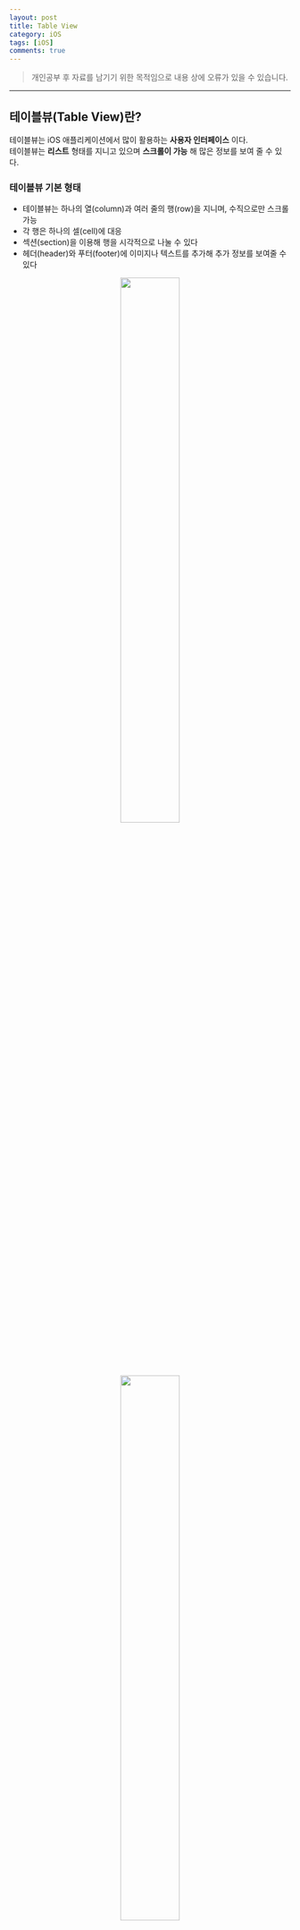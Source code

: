 ```yaml
---
layout: post
title: Table View
category: iOS
tags: [iOS]
comments: true
---
```


> 개인공부 후 자료를 남기기 위한 목적임으로 내용 상에 오류가 있을 수 있습니다.    

<hr>

## 테이블뷰(Table View)란?

테이블뷰는 iOS 애플리케이션에서 많이 활용하는 **사용자 인터페이스** 이다. <br>
테이블뷰는 **리스트** 형태를 지니고 있으며 **스크롤이 가능** 해 많은 정보를 보여 줄 수 있다.



### 테이블뷰 기본 형태

- 테이블뷰는 하나의 열(column)과 여러 줄의 행(row)을 지니며, 수직으로만 스크롤 가능
- 각 행은 하나의 셀(cell)에 대응
- 섹션(section)을 이용해 행을 시각적으로 나눌 수 있다
- 헤더(header)와 푸터(footer)에 이미지나 텍스트를 추가해 추가 정보를 보여줄 수 있다


<center>
<figure>
<img src="/assets/post-img/iOS/25.png" alt="" width="50%">
</figure>
</center>

<center>
<figure>
<img src="/assets/post-img/iOS/26.png" alt="" width="50%">
</figure>
</center>

### 테이블뷰 스타일

테이블뷰는 크게 두 가지 스타일(일반, 그룹)로 나뉜다.

- 일반 테이블뷰(Plain TableView)
  - 더 이상 나뉘지 않는 연속적인 행의 리스트 형태
  - 하나 이상의 섹션을 가질 수 있으며, 각 섹션은 여러 개의 행을 지닐 수 있다
  - 각 섹션은 헤더 혹은 푸터를 옵션으로 지닐 수 있다
  - 색인을 이용한 빠른 탐색을 하거나 옵션을 선택할 때 용이
- 그룹 테이블뷰(Grouped TableView):
  - 섹션을 기준으로 그룹화되어있는 리스트 형태
  - 하나 이상의 섹션을 가질 수 있으며, 각 섹션은 여러 개의 행을 지닐 수 있다
  - 각 섹션은 헤더 혹은 푸터를 옵션으로 지닐 수 있다
  - 정보를 특정 기준에 따라 개념적으로 구분할 때 적합
  - 사용자가 정보를 빠르게 이해하는 데 도움이 된다

<center>
<figure>
<img src="/assets/post-img/iOS/27.png" alt="" width="50%">
</figure>
</center>

<center>
<figure>
<img src="/assets/post-img/iOS/28.png" alt="" width="50%">
</figure>
</center>


### 테이블뷰 생성

테이블뷰를 생성하고 관리하는 좋은 방법은 **스토리보드에서 커스텀 UITableViewController 클래스의 객체를 이용** 하는 것이다(필요에 따라서 소스코드로 테이블뷰를 생성하는 것도 물론 가능하다) 스토리보드에서 테이블뷰의 특성을 지정할 때, 동적 프로토타입(dynamic prototypes) 혹은 정적 셀(static cells) 중 하나를 선택할 수 있다. 새로운 테이블뷰를 생성할 때 **기본 설정 값은 동적 프로토타입** 이다.

- 동적 프로토타입(Dynamic Prototypes)
  - 셀 하나를 디자인해 이를 다른 셀의 템플릿으로 사용하는 방식
  - 같은 레이아웃의 셀을 여러 개 이용해 정보를 표시할 경우
  - 데이터 소스(UITableViewDataSource) 인스턴스에 의해 콘텐츠를 관리하며, 셀의 개수가 상황에 따라 변하는 경우에 사용
- 정적 셀(Static Cells)
  - 고유의 레이아웃과 고정된 수의 행을 가지는 테이블뷰에 사용
  - 테이블뷰를 디자인하는 시점에 테이블의 형태와 셀의 개수가 정해져 있는 경우 사용
  - 셀의 개수가 변하지 않음


### 테이블뷰 구성요소

테이블뷰를 구성하기 위해 꼭 알아야 하는 개념에는 셀(cell), 델리게이트(delegate) 그리고 데이터 소스(data source)가 있습니다


<hr>

## In Apple Docs...


### UITableView

[참고한 애플 문서-UITableView](https://developer.apple.com/documentation/uikit/uitableview)
#### Declaration

```swift
class UITableView: UIScrollView
```

iOS의 테이블뷰에는 세로 스크롤 컨텐츠의 단일 열이 행으로 나누어 표시된다. 각 행에는 앱 콘텐츠가 하나씩 포함되어 있다. 하나의 긴 행 목록을 표시하도록 테이블을 구성하거나 컨텐츠를 보다 쉽게 ​​탐색 할 수 있도록 관련 행을 섹션으로 그룹화 할 수 있다.

테이블은 일반적으로 데이터가 고도로 구조화되거나 체계적으로 구성된 앱에서 사용된다. 계층 적 데이터를 포함하는 앱은 종종 탐색 뷰 컨트롤러와 함께 테이블을 사용하여 여러 수준의 계층 구조 간 탐색을 용이하게한다. 예를 들어 설정 앱은 테이블과 탐색 컨트롤러를 사용하여 시스템 설정을 구성한다. UITableView는 테이블의 기본 모양을 관리하지만 앱은 실제 내용을 표시하는 셀 (UITableViewCell 객체)을 제공한다. 표준 셀 구성에는 텍스트와 이미지의 간단한 조합이 표시되지만 원하는 내용을 표시하는 사용자 정의 셀을 정의 할 수 있다. 헤더와 푸터를 제공하여 셀 그룹에 대한 추가 정보를 제공 할 수도 있다.

테이블 뷰는 데이터 중심이며 일반적으로 제공하는 데이터 소스 개체에서 데이터를 가져온다. 데이터 소스 개체는 앱의 데이터를 관리하며 테이블의 셀을 만들고 구성한다. 테이블의 내용이 변경되지 않으면 스토리 보드 파일에서 해당 내용을 대신 구성 할 수 있다.


### Table Views

[참고한 애플 문서-TableView](https://developer.apple.com/documentation/uikit/views_and_controls/table_views)

테이블뷰에는 세로 스크롤 컨텐츠의 단일 열이 행과 섹션으로 나누어 표시된다. 테이블의 각 행에는 앱과 관련된 단일 정보가 표시되며 섹션을 사용하면 관련 행을 그룹화 할 수 있다.

테이블 뷰는 다음을 포함하여 여러 다른 객체 간의 협업입니다.
- Cells: 셀은 컨텐츠의 시각적 표현을 제공
  - UIKit에서 제공하는 기본 셀을 사용하거나 앱의 요구에 맞게 사용자 정의 셀을 정의 할 수 있다
- Table View Controller: 일반적으로 UITableViewController 객체를 사용하여 테이블 뷰를 관리
  - 다른 뷰 컨트롤러도 사용할 수 있지만 일부 테이블 관련 기능이 작동하려면 테이블 뷰 컨트롤러가 필요
- Data Source object: 이 객체는 UITableViewDataSource 프로토콜을 채택하고 테이블에 대한 데이터를 제공
- Delegate object: 이 개체는 UITableViewDelegate 프로토콜을 채택하고 테이블 내용과의 사용자 상호 작용을 관리


### Table

[참고한 애플 문서-Table](https://developer.apple.com/design/human-interface-guidelines/ios/views/tables/)
